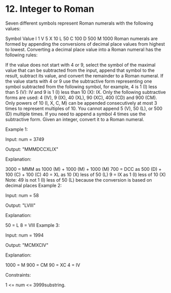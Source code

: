 # 12. Integer to Roman

Seven different symbols represent Roman numerals with the following values:

Symbol Value
I 1
V 5
X 10
L 50
C 100
D 500
M 1000
Roman numerals are formed by appending the conversions of decimal place values from highest to lowest. Converting a
decimal place value into a Roman numeral has the following rules:

If the value does not start with 4 or 9, select the symbol of the maximal value that can be subtracted from the input,
append that symbol to the result, subtract its value, and convert the remainder to a Roman numeral.
If the value starts with 4 or 9 use the subtractive form representing one symbol subtracted from the following symbol,
for example, 4 is 1 (I) less than 5 (V): IV and 9 is 1 (I) less than 10 (X): IX. Only the following subtractive forms
are used: 4 (IV), 9 (IX), 40 (XL), 90 (XC), 400 (CD) and 900 (CM).
Only powers of 10 (I, X, C, M) can be appended consecutively at most 3 times to represent multiples of 10. You cannot
append 5 (V), 50 (L), or 500 (D) multiple times. If you need to append a symbol 4 times use the subtractive form.
Given an integer, convert it to a Roman numeral.

Example 1:

Input: num = 3749

Output: "MMMDCCXLIX"

Explanation:

3000 = MMM as 1000 (M) + 1000 (M) + 1000 (M)
700 = DCC as 500 (D) + 100 (C) + 100 (C)
40 = XL as 10 (X) less of 50 (L)
9 = IX as 1 (I) less of 10 (X)
Note: 49 is not 1 (I) less of 50 (L) because the conversion is based on decimal places
Example 2:

Input: num = 58

Output: "LVIII"

Explanation:

50 = L
8 = VIII
Example 3:

Input: num = 1994

Output: "MCMXCIV"

Explanation:

1000 = M
900 = CM
90 = XC
4 = IV

Constraints:

1 <= num <= 3999substring.